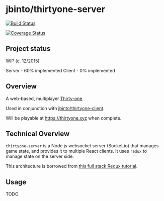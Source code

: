 # jbinto/thirtyone-server

[![Build Status](https://travis-ci.org/jbinto/thirtyone-server.svg?branch=master)](https://travis-ci.org/jbinto/thirtyone-server)

[![Coverage Status](https://coveralls.io/repos/jbinto/thirtyone-server/badge.svg?branch=master)](https://coveralls.io/r/jbinto/thirtyone-server?branch=master)


## Project status

WIP (c. 12/2015)

Server - 60% implemented
Client - 0% implemented

## Overview

A web-based, multiplayer [Thirty-one](https://en.wikipedia.org/wiki/Thirty-one_(card_game)).

Used in conjunction with [jbinto/thirtyone-client](https://www.github.com/jbinto/thirtyone-client).

Will be playable at https://thirtyone.xyz when complete.

## Technical Overview

`thirtyone-server` is a Node.js websocket server (Socket.io) that manages game
state, and provides it to multiple React clients. It uses `redux` to manage
state on the server side.

This architecture is borrowed from [this full stack Redux tutorial](http://teropa.info/blog/2015/09/10/full-stack-redux-tutorial.html).

## Usage

TODO
